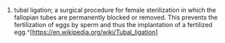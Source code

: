 1. tubal ligation; a surgical procedure for female sterilization in which the fallopian tubes are permanently blocked or removed. This prevents the fertilization of eggs by sperm and thus the implantation of a fertilized egg.^[https://en.wikipedia.org/wiki/Tubal_ligation]